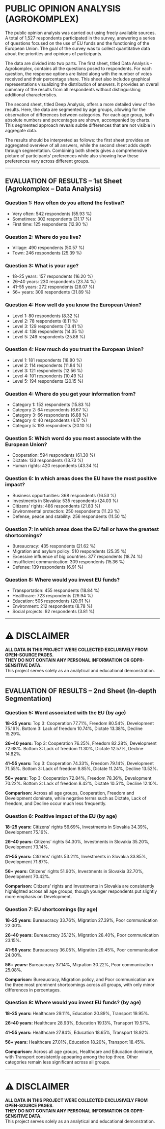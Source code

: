 # PUBLIC OPINION ANALYSIS (AGROKOMPLEX)

The public opinion analysis was carried out using freely available sources. A total of 1,527 respondents participated in the survey, answering a series of questions focused on the use of EU funds and the functioning of the European Union. The goal of the survey was to collect quantitative data about the priorities and opinions of participants.

The data are divided into two parts. The first sheet, titled Data Analysis - Agrokomplex, contains all the questions posed to respondents. For each question, the response options are listed along with the number of votes received and their percentage share. This sheet also includes graphical representations visualizing the distribution of answers. It provides an overall summary of the results from all respondents without distinguishing additional characteristics.

The second sheet, titled Deep Analysis, offers a more detailed view of the results. Here, the data are segmented by age groups, allowing for the observation of differences between categories. For each age group, both absolute numbers and percentages are shown, accompanied by charts. This segmented approach reveals subtle differences that are not visible in aggregate data.

The results should be interpreted as follows: the first sheet provides an aggregated overview of all answers, while the second sheet adds depth through segmentation. Combining both sheets gives a comprehensive picture of participants’ preferences while also showing how these preferences vary across different groups.

---

## EVALUATION OF RESULTS – 1st Sheet (Agrokomplex – Data Analysis)

### Question 1: How often do you attend the festival?
- Very often: 542 respondents (55.93 %)
- Sometimes: 302 respondents (31.17 %)
- First time: 125 respondents (12.90 %)

### Question 2: Where do you live?
- Village: 490 respondents (50.57 %)
- Town: 246 respondents (25.39 %)

### Question 3: What is your age?
- 18–25 years: 157 respondents (16.20 %)
- 26–40 years: 230 respondents (23.74 %)
- 41–55 years: 272 respondents (28.07 %)
- 56+ years: 309 respondents (31.89 %)

### Question 4: How well do you know the European Union?

- Level 1: 80 respondents (8.32 %)
- Level 2: 78 respondents (8.11 %)
- Level 3: 129 respondents (13.41 %)
- Level 4: 138 respondents (14.35 %)
- Level 5: 249 respondents (25.88 %)

### Question 4: How much do you trust the European Union?
- Level 1: 181 respondents (18.80 %)
- Level 2: 114 respondents (11.84 %)
- Level 3: 121 respondents (12.56 %)
- Level 4: 101 respondents (10.49 %)
- Level 5: 194 respondents (20.15 %)

### Question 4: Where do you get your information from?
- Category 1: 152 respondents (15.83 %)
- Category 2: 64 respondents (6.67 %)
- Category 3: 66 respondents (6.88 %)
- Category 4: 40 respondents (4.17 %)
- Category 5: 193 respondents (20.10 %)

### Question 5: Which word do you most associate with the European Union?
- Cooperation: 594 respondents (61.30 %)
- Dictate: 133 respondents (13.73 %)
- Human rights: 420 respondents (43.34 %)

### Question 6: In which areas does the EU have the most positive impact?
- Business opportunities: 368 respondents (16.53 %)
- Investments in Slovakia: 535 respondents (24.03 %)
- Citizens’ rights: 486 respondents (21.83 %)
- Environmental protection: 250 respondents (11.23 %)
- Defense, peace and stability: 256 respondents (11.50 %)

### Question 7: In which areas does the EU fail or have the greatest shortcomings?
- Bureaucracy: 435 respondents (21.62 %)
- Migration and asylum policy: 510 respondents (25.35 %)
- Excessive influence of big countries: 377 respondents (18.74 %)
- Insufficient communication: 309 respondents (15.36 %)
- Defense: 139 respondents (6.91 %)

### Question 8: Where would you invest EU funds?
- Transportation: 455 respondents (18.84 %)
- Healthcare: 723 respondents (29.94 %)
- Education: 505 respondents (20.91 %)
- Environment: 212 respondents (8.78 %)
- Social projects: 92 respondents (3.81 %)


---

# ⚠️ DISCLAIMER
**ALL DATA IN THIS PROJECT WERE COLLECTED EXCLUSIVELY FROM OPEN-SOURCE PAGES.  
THEY DO NOT CONTAIN ANY PERSONAL INFORMATION OR GDPR-SENSITIVE DATA.**  
This project serves solely as an analytical and educational demonstration.


---

## EVALUATION OF RESULTS – 2nd Sheet (In-depth Segmentation)

### Question 5: Word associated with the EU (by age)

**18–25 years:**
Top 3: Cooperation 77.71%, Freedom 80.54%, Development 75.16%.
Bottom 3: Lack of freedom 10.74%, Dictate 13.38%, Decline 15.29%.

**26–40 years:**
Top 3: Cooperation 76.25%, Freedom 82.28%, Development 72.68%.
Bottom 3: Lack of freedom 11.30%, Dictate 12.57%, Decline 14.82%.

**41–55 years:**
Top 3: Cooperation 74.33%, Freedom 79.14%, Development 71.55%.
Bottom 3: Lack of freedom 9.85%, Dictate 11.24%, Decline 13.52%.

**56+ years:**
Top 3: Cooperation 72.84%, Freedom 78.36%, Development 70.22%.
Bottom 3: Lack of freedom 8.42%, Dictate 10.51%, Decline 12.10%.

**Comparison:**
Across all age groups, Cooperation, Freedom and Development dominate, while negative terms such as Dictate, Lack of freedom, and Decline occur much less frequently.

### Question 6: Positive impact of the EU (by age)

**18–25 years:**
Citizens’ rights 56.69%, Investments in Slovakia 34.39%, Development 75.16%.

**26–40 years:**
Citizens’ rights 54.30%, Investments in Slovakia 35.20%, Development 73.14%.

**41–55 years:**
Citizens’ rights 53.21%, Investments in Slovakia 33.85%, Development 71.87%.

**56+ years:**
Citizens’ rights 51.90%, Investments in Slovakia 32.70%, Development 70.42%.

**Comparison:**
Citizens’ rights and Investments in Slovakia are consistently highlighted across all age groups, though younger respondents put slightly more emphasis on Development.

### Question 7: EU shortcomings (by age)

**18–25 years:**
Bureaucracy 33.76%, Migration 27.39%, Poor communication 22.00%.

**26–40 years:**
Bureaucracy 35.12%, Migration 28.40%, Poor communication 23.15%.

**41–55 years:**
Bureaucracy 36.05%, Migration 29.45%, Poor communication 24.00%.

**56+ years:**
Bureaucracy 37.14%, Migration 30.22%, Poor communication 25.08%.

**Comparison:**
Bureaucracy, Migration policy, and Poor communication are the three most prominent shortcomings across all groups, with only minor differences in percentages.

### Question 8: Where would you invest EU funds? (by age)

**18–25 years:**
Healthcare 29.11%, Education 20.89%, Transport 19.95%.

**26–40 years:**
Healthcare 28.93%, Education 19.13%, Transport 19.57%.

**41–55 years:**
Healthcare 27.84%, Education 18.65%, Transport 18.92%.

**56+ years:**
Healthcare 27.01%, Education 18.20%, Transport 18.45%.

**Comparison:**
Across all age groups, Healthcare and Education dominate, with Transport consistently appearing among the top three. Other categories remain less significant across all groups.

---

# ⚠️ DISCLAIMER
**ALL DATA IN THIS PROJECT WERE COLLECTED EXCLUSIVELY FROM OPEN-SOURCE PAGES.  
THEY DO NOT CONTAIN ANY PERSONAL INFORMATION OR GDPR-SENSITIVE DATA.**  
This project serves solely as an analytical and educational demonstration.
